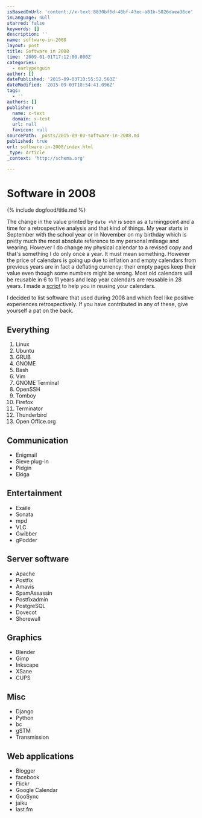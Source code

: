 ```yaml
---
isBasedOnUrl: 'content://x-text:8830bf6d-48bf-43ec-a81b-5826daea36ce'
inLanguage: null
starred: false
keywords: []
description: ''
name: software-in-2008
layout: post
title: Software in 2008
time: '2009-01-01T17:12:00.000Z'
categories:
  - earlypenguin
author: []
datePublished: '2015-09-03T10:55:52.563Z'
dateModified: '2015-09-03T10:54:41.096Z'
tags:
  - ''
authors: []
publisher:
  name: x-text
  domain: x-text
  url: null
  favicon: null
sourcePath: _posts/2015-09-03-software-in-2008.md
published: true
url: software-in-2008/index.html
_type: Article
_context: 'http://schema.org'

---
```

# Software in 2008

{% include dogfood/title.md %}

The change in the value printed by `date +%Y` is seen as a
turningpoint and a time for a retrospective analysis and that kind of
things. My year starts in September with the school year or in
November on my birthday which is pretty much the most absolute
reference to my personal mileage and wearing. However I do change my
physical calendar to a revised copy and that's something I do only
once a year. It must mean something. However the price of calendars
is going up due to inflation and empty calendars from previous years
are in fact a deflating currency: their empty pages keep their value
even though some numbers might be wrong. Most old calendars will be
reusable in 6 to 11 years and leap year calendars are reusable in 28
years. I made a [script][0]
to help you in reusing your calendars.

I decided to list software that used during 2008 and which feel like
positive experiences retrospectively. If you have contributed in any
of these, give yourself a pat on the back.

## Everything

1. Linux
2. Ubuntu
3. GRUB
4. GNOME
5. Bash
6. Vim
7. GNOME Terminal
8. OpenSSH
9. Tomboy
10. Firefox
11. Terminator
12. Thunderbird
13. Open Office.org

## Communication

* Enigmail
* Sieve plug-in
* Pidgin
* Ekiga

## Entertainment

* Exaile
* Sonata
* mpd
* VLC
* Gwibber
* gPodder

## Server software

* Apache
* Postfix
* Amavis
* SpamAssassin
* Postfixadmin
* PostgreSQL
* Dovecot
* Shorewall

## Graphics

* Blender
* Gimp
* Inkscape
* XSane
* CUPS

## Misc

* Django
* Python
* bc
* gSTM
* Transmission

## Web applications

* Blogger
* facebook
* Flickr
* Google Calendar
* GooSync
* jaiku
* last.fm

[0]: http://earlypenguin.fi/software/fun/calreuse.sh